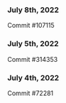 ### July 8th, 2022

Commit #107115

### July 5th, 2022

Commit #314353


### July 4th, 2022

Commit #72281

